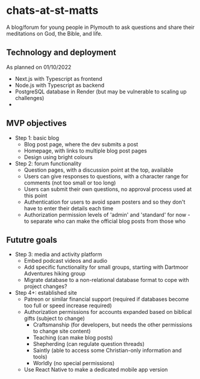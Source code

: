 # chats-at-st-matts

A blog/forum for young people in Plymouth to ask questions and share their meditations on God, the Bible, and life.
## Technology and deployment
As planned on 01/10/2022
- Next.js with Typescript as frontend
- Node.js with Typescript as backend
- PostgreSQL database in Render (but may be vulnerable to scaling up challenges)
- 
## MVP objectives
- Step 1: basic blog
  - Blog post page, where the dev submits a post
  - Homepage, with links to multiple blog post pages
  - Design using bright colours
- Step 2: forum functionality
  - Question pages, with a discussion point at the top, available
  - Users can give responses to questions, with a character range for comments (not too small or too long)
  - Users can submit their own questions, no approval process used at this point
  - Authentication for users to avoid spam posters and so they don't have to enter their details each time
  - Authorization permission levels of 'admin' and 'standard' for now - to separate who can make the official blog posts from those who 
## Fututre goals
- Step 3: media and activity platform
  - Embed podcast videos and audio
  - Add specific functionality for small groups, starting with Dartmoor Adventures hiking group
  - Migrate database to a non-relational database format to cope with project changes?
- Step 4+: established site
  - Patreon or similar financial support (required if databases become too full or speed increase required)
  - Authorization permissions for accounts expanded based on biblical gifts (subject to change)
    - Craftsmanship (for developers, but needs the other permissions to change site content)
    - Teaching (can make blog posts)
    - Shepherding (can regulate question threads)
    - Saintly (able to access some Christian-only information and tools)
    - Worldly (no special permissions)
  - Use React Native to make a dedicated mobile app version

